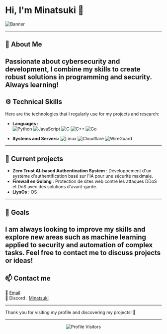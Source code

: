 # Hi, I'm Minatsuki 👋
![Banner](https://media.discordapp.net/attachments/1305152968429015090/1305202039306981436/633a22b3cbd95e2e5458600c7e36bb07.gif?ex=67322b9f&is=6730da1f&hm=308cb163ff73382a0dfc6244e2cbadc15ab9b24e98b9469b46218157b4021a96&=)

---

## 🌌 About Me

Passionate about cybersecurity and development, I combine my skills to create robust solutions in programming and security. Always learning!
---

## ⚙️ Technical Skills
Here are the technologies that I regularly use for my projects and research:

- **Languages :**  
  ![Python](https://img.shields.io/badge/-Python-3776AB?style=for-the-badge&logo=python&logoColor=white)
  ![JavaScript](https://img.shields.io/badge/-JavaScript-F7DF1E?style=for-the-badge&logo=javascript&logoColor=black)
  ![C](https://img.shields.io/badge/-C-00599C?style=for-the-badge&logo=c&logoColor=white)
  ![C++](https://img.shields.io/badge/-C++-00599C?style=for-the-badge&logo=c%2B%2B&logoColor=white)
  ![Go](https://img.shields.io/badge/-Golang-00ADD8?style=for-the-badge&logo=go&logoColor=white)

- **Systems and Servers:**
  ![Linux](https://img.shields.io/badge/-Linux-FCC624?style=for-the-badge&logo=linux&logoColor=black)
  ![Cloudflare](https://img.shields.io/badge/-Cloudflare-F38020?style=for-the-badge&logo=cloudflare&logoColor=white)
  ![WireGuard](https://img.shields.io/badge/-WireGuard-88171A?style=for-the-badge&logo=wireguard&logoColor=white)

---

## 🚀 Current projects

- **Zero Trust AI-based Authentication System** : Développement d'un système d'authentification basé sur l'IA pour une sécurité maximale.
- **Firewall en Golang** : Protection de sites web contre les attaques DDoS et DoS avec des solutions d'avant-garde.
- **LiysOs** : OS
  

---

## 🎯 Goals

I am always looking to improve my skills and explore new areas such as machine learning applied to security and automation of complex tasks. Feel free to contact me to discuss projects or ideas!
---

## 📫 Contact me

📧 [Email](mailto:shellbombing@catsecurity.xyz)   
💬 Discord : [Minatsuki](https://discordapp.com/users/minatsukix86)

---

Thank you for visiting my profile and discovering my projects! 🚀

---

<div align="center">
  <img src="https://komarev.com/ghpvc/?username=minatsukix86&style=for-the-badge" alt="Profile Visitors"/>
</div>
